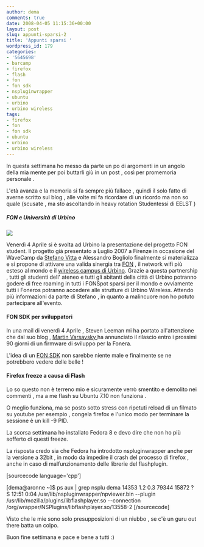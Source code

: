```yaml
---
author: dema
comments: true
date: 2008-04-05 11:15:36+00:00
layout: post
slug: appunti-sparsi-2
title: 'Appunti sparsi '
wordpress_id: 179
categories:
- '5645698'
- barcamp
- firefox
- flash
- fon
- fon sdk
- nspluginwrapper
- ubuntu
- urbino
- urbino wireless
tags:
- firefox
- fon
- fon sdk
- ubuntu
- urbino
- urbino wireless
---
```


In questa settimana ho messo da parte un po di argomenti in un angolo della mia mente per poi buttarli giù in un post , così  per promemoria personale .

L'età avanza e la memoria si fa sempre più fallace , quindi il solo fatto di averne scritto sul blog , alle volte mi fa ricordare di un ricordo ma non so quale (scusate , ma sto ascoltando in heavy rotation Studentessi di EELST )


##### FON e Università di Urbino


[![](http://dema.tv/wp-content/uploads/2008/04/ZZ33F6175D.jpg)](http://www.aghenorblog.com/2008/04/03/fon-e-universita-di-urbino/)

Venerdì 4 Aprile si è svolta ad Urbino la presentazione del progetto FON student.  Il progetto già presentato a Luglio 2007 a Firenze in occasione del WaveCamp da [Stefano Vitta](http://aghenorblog.com) e Alessandro Bogliolo finalmente si materializza e si propone di attivare una valida sinergia tra [FON](http://fon.com) , il network wifi più esteso al mondo e il [wireless campus di Urbino](http://www.wireless-campus.it/). Grazie a questa partnership , tutti gli studenti dell' ateneo e tutti gli abitanti della città di Urbino potranno godere di free roaming in tutti i FONSpot sparsi per il mondo e ovviamente tutti i Foneros potranno accedere alle strutture di Urbino Wireless. Attendo più informazioni da parte di Stefano , in quanto a malincuore non ho potuto partecipare all'evento.


#### FON SDK per sviluppatori


In una mail di venerdì 4 Aprile , Steven Leeman mi ha portato all'attenzione che dal suo blog , [Martin Varsavsky ](http://english.martinvarsavsky.net/general/and-the-winner-is-fonerabot.html#comments)ha annunciato il rilascio entro i prossimi 90 giorni di un firmware di sviluppo per la Fonera.

L'idea di un [FON SDK](http://www.zarrelli.org/blog/index.php/2008/04/04/in-arrivo-lsdk-per-fone-anche-oswave/) non sarebbe niente male e finalmente se ne potrebbero vedere delle belle !


#### Firefox freeze a causa di Flash


Lo so questo non è terreno mio e sicuramente  verrò smentito e demolito nei commenti , ma a me flash su Ubuntu 7.10 non funziona .

O meglio funziona,  ma se posto sotto stress con ripetuti reload di un filmato su youtube per esempio , congela firefox e l'unico modo per terminare la sessione è un kill -9 PID.

La scorsa settimana ho installato Fedora 8 e devo dire che non ho più sofferto di questi freeze.

La risposta credo sia che Fedora ha introdotto nspluginwrapper anche per la versione a 32bit , in modo da impedire  il crash del processo di firefox , anche in caso di malfunzionamento delle librerie del flashplugin.

[sourcecode language='cpp']

[dema@aronne ~]$ ps aux | grep nsplu
dema     14353  1.2  0.3  79344 15872 ?        S    12:51   0:04 /usr/lib/nspluginwrapper/npviewer.bin --plugin /usr/lib/mozilla/plugins/libflashplayer.so --connection /org/wrapper/NSPlugins/libflashplayer.so/13558-2
[/sourcecode]

Visto che le mie sono solo presupposizioni di un niubbo , se c'è un guru out there batta un colpo.

Buon fine settimana e pace e bene a tutti :)
